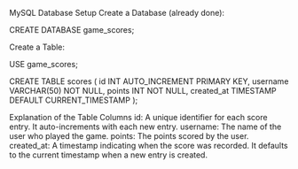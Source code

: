 MySQL Database Setup
Create a Database (already done):


CREATE DATABASE game_scores;


Create a Table:

USE game_scores;

CREATE TABLE scores (
    id INT AUTO_INCREMENT PRIMARY KEY,
    username VARCHAR(50) NOT NULL,
    points INT NOT NULL,
    created_at TIMESTAMP DEFAULT CURRENT_TIMESTAMP
);


Explanation of the Table Columns
id: A unique identifier for each score entry. It auto-increments with each new entry.
username: The name of the user who played the game.
points: The points scored by the user.
created_at: A timestamp indicating when the score was recorded. It defaults to the current timestamp when a new entry is created.
